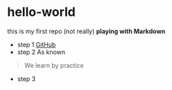 # hello-world
this is my first repo (not really)
**playing with Markdown**
* step 1
[GitHub](http://github.com)
* step 2
As known 
>We learn by practice
* step 3
